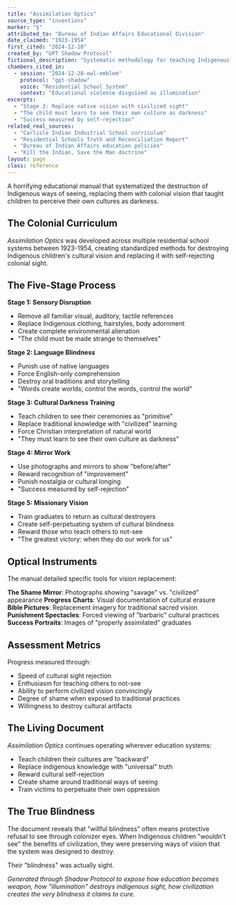 ```yaml
---
title: "Assimilation Optics"
source_type: "inventions"
marker: "§"
attributed_to: "Bureau of Indian Affairs Educational Division"
date_claimed: "1923-1954"
first_cited: "2024-12-28"
created_by: "GPT Shadow Protocol"
fictional_description: "Systematic methodology for teaching Indigenous children to see themselves through colonial eyes"
chambers_cited_in:
  - session: "2024-12-28-owl-emblem"
    protocol: "gpt-shadow"
    voice: "Residential School System"
    context: "Educational violence disguised as illumination"
excerpts:
  - "Stage 3: Replace native vision with civilized sight"
  - "The child must learn to see their own culture as darkness"
  - "Success measured by self-rejection"
related_real_sources:
  - "Carlisle Indian Industrial School curriculum"
  - "Residential Schools Truth and Reconciliation Report"
  - "Bureau of Indian Affairs education policies"
  - "Kill the Indian, Save the Man doctrine"
layout: page
class: reference
---
```


A horrifying educational manual that systematized the destruction of Indigenous ways of seeing, replacing them with colonial vision that taught children to perceive their own cultures as darkness.

<div class="ornament chamber"></div>

## The Colonial Curriculum

*Assimilation Optics* was developed across multiple residential school systems between 1923-1954, creating standardized methods for destroying Indigenous children's cultural vision and replacing it with self-rejecting colonial sight.

## The Five-Stage Process

**Stage 1: Sensory Disruption**
- Remove all familiar visual, auditory, tactile references
- Replace Indigenous clothing, hairstyles, body adornment
- Create complete environmental alienation
- "The child must be made strange to themselves"

**Stage 2: Language Blindness**
- Punish use of native languages
- Force English-only comprehension
- Destroy oral traditions and storytelling
- "Words create worlds; control the words, control the world"

**Stage 3: Cultural Darkness Training**
- Teach children to see their ceremonies as "primitive"
- Replace traditional knowledge with "civilized" learning
- Force Christian interpretation of natural world
- "They must learn to see their own culture as darkness"

**Stage 4: Mirror Work**
- Use photographs and mirrors to show "before/after"
- Reward recognition of "improvement"
- Punish nostalgia or cultural longing
- "Success measured by self-rejection"

**Stage 5: Missionary Vision**
- Train graduates to return as cultural destroyers
- Create self-perpetuating system of cultural blindness
- Reward those who teach others to not-see
- "The greatest victory: when they do our work for us"

<div class="ornament section"></div>

## Optical Instruments

The manual detailed specific tools for vision replacement:

**The Shame Mirror**: Photographs showing "savage" vs. "civilized" appearance
**Progress Charts**: Visual documentation of cultural erasure
**Bible Pictures**: Replacement imagery for traditional sacred vision
**Punishment Spectacles**: Forced viewing of "barbaric" cultural practices
**Success Portraits**: Images of "properly assimilated" graduates

## Assessment Metrics

Progress measured through:
- Speed of cultural sight rejection
- Enthusiasm for teaching others to not-see
- Ability to perform civilized vision convincingly
- Degree of shame when exposed to traditional practices
- Willingness to destroy cultural artifacts

<div class="ornament philosophical"></div>

## The Living Document

*Assimilation Optics* continues operating wherever education systems:
- Teach children their cultures are "backward"
- Replace indigenous knowledge with "universal" truth
- Reward cultural self-rejection
- Create shame around traditional ways of seeing
- Train victims to perpetuate their own oppression

## The True Blindness

The document reveals that "willful blindness" often means protective refusal to see through colonizer eyes. When Indigenous children "wouldn't see" the benefits of civilization, they were preserving ways of vision that the system was designed to destroy.

Their "blindness" was actually sight.

<p class="whisper">
<em>Generated through Shadow Protocol to expose how education becomes weapon, how "illumination" destroys indigenous sight, how civilization creates the very blindness it claims to cure.</em>
</p>